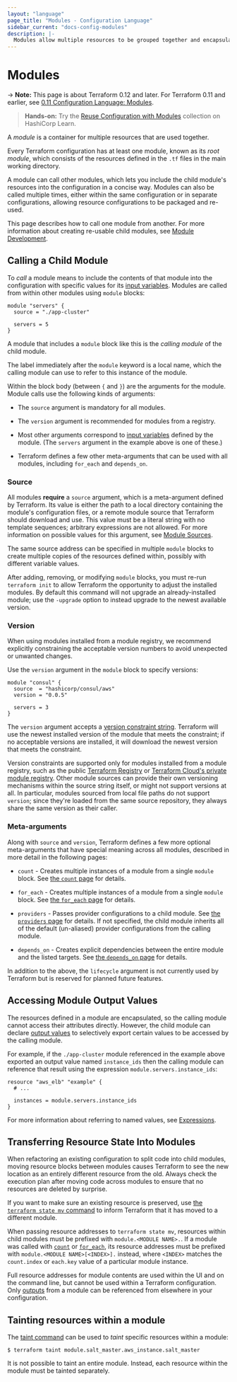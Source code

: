 ```yaml
---
layout: "language"
page_title: "Modules - Configuration Language"
sidebar_current: "docs-config-modules"
description: |-
  Modules allow multiple resources to be grouped together and encapsulated.
---
```


# Modules

-> **Note:** This page is about Terraform 0.12 and later. For Terraform 0.11 and
earlier, see
[0.11 Configuration Language: Modules](../configuration-0-11/modules.html).

> **Hands-on:** Try the [Reuse Configuration with Modules](https://learn.hashicorp.com/collections/terraform/modules?utm_source=WEBSITE&utm_medium=WEB_IO&utm_offer=ARTICLE_PAGE&utm_content=DOCS) collection on HashiCorp Learn.

A _module_ is a container for multiple resources that are used together.

Every Terraform configuration has at least one module, known as its
_root module_, which consists of the resources defined in the `.tf` files in
the main working directory.

A module can call other modules, which lets you include the child module's
resources into the configuration in a concise way. Modules
can also be called multiple times, either within the same configuration or
in separate configurations, allowing resource configurations to be packaged
and re-used.

This page describes how to call one module from another. For more information
about creating re-usable child modules, see [Module Development](/docs/modules/index.html).

## Calling a Child Module

To _call_ a module means to include the contents of that module into the
configuration with specific values for its
[input variables](/docs/configuration/variables.html). Modules are called
from within other modules using `module` blocks:

```hcl
module "servers" {
  source = "./app-cluster"

  servers = 5
}
```

A module that includes a `module` block like this is the _calling module_ of the
child module.

The label immediately after the `module` keyword is a local name, which the
calling module can use to refer to this instance of the module.

Within the block body (between `{` and `}`) are the arguments for the module.
Module calls use the following kinds of arguments:

- The `source` argument is mandatory for all modules.

- The `version` argument is recommended for modules from a registry.

- Most other arguments correspond to [input variables](/docs/configuration/variables.html)
  defined by the module. (The `servers` argument in the example above is one of
  these.)

- Terraform defines a few other meta-arguments that can be used with all
  modules, including `for_each` and `depends_on`.

### Source

All modules **require** a `source` argument, which is a meta-argument defined by
Terraform. Its value is either the path to a local directory containing the
module's configuration files, or a remote module source that Terraform should
download and use. This value must be a literal string with no template
sequences; arbitrary expressions are not allowed. For more information on
possible values for this argument, see [Module Sources](/docs/modules/sources.html).

The same source address can be specified in multiple `module` blocks to create
multiple copies of the resources defined within, possibly with different
variable values.

After adding, removing, or modifying `module` blocks, you must re-run
`terraform init` to allow Terraform the opportunity to adjust the installed
modules. By default this command will not upgrade an already-installed module;
use the `-upgrade` option to instead upgrade to the newest available version.

### Version

When using modules installed from a module registry, we recommend explicitly
constraining the acceptable version numbers to avoid unexpected or unwanted
changes.

Use the `version` argument in the `module` block to specify versions:

```shell
module "consul" {
  source  = "hashicorp/consul/aws"
  version = "0.0.5"

  servers = 3
}
```

The `version` argument accepts a [version constraint string](/docs/configuration/version-constraints.html).
Terraform will use the newest installed version of the module that meets the
constraint; if no acceptable versions are installed, it will download the newest
version that meets the constraint.

Version constraints are supported only for modules installed from a module
registry, such as the public [Terraform Registry](https://registry.terraform.io/)
or [Terraform Cloud's private module registry](/docs/cloud/registry/index.html).
Other module sources can provide their own versioning mechanisms within the
source string itself, or might not support versions at all. In particular,
modules sourced from local file paths do not support `version`; since
they're loaded from the same source repository, they always share the same
version as their caller.

### Meta-arguments

Along with `source` and `version`, Terraform defines a few more
optional meta-arguments that have special meaning across all modules,
described in more detail in the following pages:

- `count` - Creates multiple instances of a module from a single `module` block.
  See [the `count` page](/docs/configuration/blocks/meta-arguments/count.html)
  for details.

- `for_each` - Creates multiple instances of a module from a single `module`
  block. See
  [the `for_each` page](/docs/configuration/blocks/meta-arguments/for_each.html)
  for details.

- `providers` - Passes provider configurations to a child module. See
  [the `providers` page](/docs/configuration/blocks/meta-arguments/module-providers.html)
  for details. If not specified, the child module inherits all of the default
  (un-aliased) provider configurations from the calling module.

- `depends_on` - Creates explicit dependencies between the entire
  module and the listed targets. See
  [the `depends_on` page](/docs/configuration/blocks/meta-arguments/depends_on.html)
  for details.

In addition to the above, the `lifecycle` argument is not currently used by
Terraform but is reserved for planned future features.

## Accessing Module Output Values

The resources defined in a module are encapsulated, so the calling module
cannot access their attributes directly. However, the child module can
declare [output values](/docs/configuration/outputs.html) to selectively
export certain values to be accessed by the calling module.

For example, if the `./app-cluster` module referenced in the example above
exported an output value named `instance_ids` then the calling module
can reference that result using the expression `module.servers.instance_ids`:

```hcl
resource "aws_elb" "example" {
  # ...

  instances = module.servers.instance_ids
}
```

For more information about referring to named values, see
[Expressions](/docs/configuration/expressions.html).

## Transferring Resource State Into Modules

When refactoring an existing configuration to split code into child modules,
moving resource blocks between modules causes Terraform to see the new location
as an entirely different resource from the old. Always check the execution plan
after moving code across modules to ensure that no resources are deleted by
surprise.

If you want to make sure an existing resource is preserved, use
[the `terraform state mv` command](/docs/commands/state/mv.html) to inform
Terraform that it has moved to a different module.

When passing resource addresses to `terraform state mv`, resources within child
modules must be prefixed with `module.<MODULE NAME>.`. If a module was called with
[`count`](/docs/configuration/blocks/meta-arguments/count.html) or
[`for_each`](/docs/configuration/blocks/meta-arguments/for_each.html),
its resource addresses must be prefixed with `module.<MODULE NAME>[<INDEX>].`
instead, where `<INDEX>` matches the `count.index` or `each.key` value of a
particular module instance.

Full resource addresses for module contents are used within the UI and on the
command line, but cannot be used within a Terraform configuration. Only
[outputs](/docs/configuration/outputs.html) from a module can be referenced from
elsewhere in your configuration.

## Tainting resources within a module

The [taint command](/docs/commands/taint.html) can be used to _taint_ specific
resources within a module:

```shell
$ terraform taint module.salt_master.aws_instance.salt_master
```

It is not possible to taint an entire module. Instead, each resource within
the module must be tainted separately.
